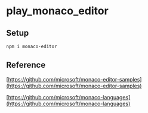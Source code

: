 # play_monaco_editor


## Setup

```sh
npm i monaco-editor
```

## Reference

[https://github.com/microsoft/monaco-editor-samples](https://github.com/microsoft/monaco-editor-samples)

[https://github.com/microsoft/monaco-languages](https://github.com/microsoft/monaco-languages)
